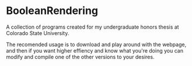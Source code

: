 # BooleanRendering
A collection of programs created for my undergraduate honors thesis at Colorado State University.

The recomended usage is to download and play around with the webpage, and then if you want higher effiency and know what you're doing you can modify and compile one of the other versions to your desires. 
